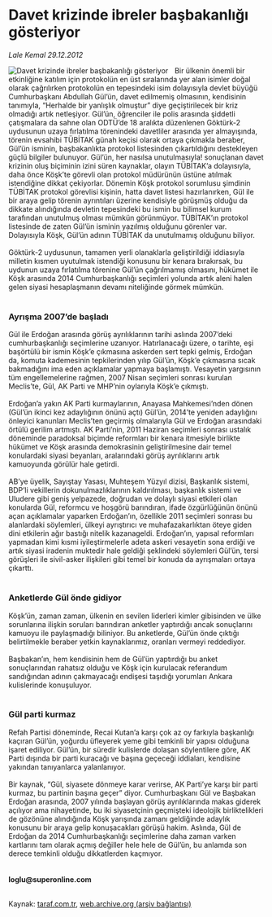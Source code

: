 # Davet krizinde ibreler başbakanlığı gösteriyor

*Lale Kemal 29.12.2012*

<div class="yazi"><img align="left" alt="Davet krizinde ibreler başbakanlığı gösteriyor" border="0" src="http://www.taraf.com.tr/fotoraflar/makaleler/davet-krizinde-ibreler-basbakanligi-gosteriyor_3701_orijinal.jpg" style="border-right-width:10px; border-color:#FFFFFF"/>Bir ülkenin önemli bir etkinliğine katılım için protokolün en üst 
sıralarında yer alan isimler doğal olarak çağrılırken protokolün en 
tepesindeki isim dolayısıyla devlet büyüğü Cumhurbaşkanı Abdullah 
Gül’ün, davet edilmemiş olmasının, kendisinin tanımıyla, “Herhalde bir 
yanlışlık olmuştur” diye geçiştirilecek bir kriz olmadığı artık 
netleşiyor. Gül’ün, öğrenciler ile polis arasında şiddetli çatışmalara 
da sahne olan ODTÜ’de 18 aralıkta düzenlenen Göktürk-2 uydusunun uzaya 
fırlatılma törenindeki davetliler arasında yer almayışında, törenin 
evsahibi TÜBİTAK günah keçisi olarak ortaya çıkmakla beraber, Gül’ün 
isminin, başbakanlıkta protokol listesinden çıkartıldığını destekleyen 
güçlü bilgiler bulunuyor. Gül’ün, her nasılsa unutulmasıyla! sonuçlanan 
davet krizinin oluş biçiminin izini süren kaynaklar, olayın TÜBİTAK’a 
dolayısıyla, daha önce Köşk’te görevli olan protokol müdürünün üstüne 
atılmak istendiğine dikkat çekiyorlar. Dönemin Köşk protokol sorumlusu 
şimdinin TÜBİTAK protokol görevlisi kişinin, hatta davet listesi 
hazırlanırken, Gül ile bir araya gelip törenin ayrıntıları üzerine 
kendisiyle görüşmüş olduğu da dikkate alındığında devletin tepesindeki 
bu ismin bu bilimsel kurum tarafından unutulmuş olması mümkün 
görünmüyor. TÜBİTAK’ın protokol listesinde de zaten Gül’ün isminin 
yazılmış olduğunu görenler var. Dolayısıyla Köşk, Gül’ün adının TÜBİTAK 
da unutulmamış olduğunu biliyor.<br/><br/>Göktürk-2 uydusunun, tamamen 
yerli olanaklarla geliştirildiği iddiasıyla milletin kısmen uyutulmak 
istendiği konusunu bir kenara bırakırsak, bu uydunun uzaya fırlatılma 
törenine Gül’ün çağrılmamış olmasını, hükümet ile Köşk arasında 2014 
Cumhurbaşkanlığı seçimleri yolunda artık aleni halen gelen siyasi 
hesaplaşmanın devamı niteliğinde görmek mümkün.<br/><br/><h3>Ayrışma 2007’de başladı</h3>Gül
 ile Erdoğan arasında görüş ayrılıklarının tarihi aslında 2007’deki 
cumhurbaşkanlığı seçimlerine uzanıyor. Hatırlanacağı üzere, o tarihte, 
eşi başörtülü bir ismin Köşk’e çıkmasına askerden sert tepki gelmiş, 
Erdoğan da, komuta kademesinin tepkilerinden yılıp Gül’ün, Köşk’e 
çıkmasına sıcak bakmadığını ima eden açıklamalar yapmaya başlamıştı. 
Vesayetin yargısının tüm engellemelerine rağmen, 2007 Nisan seçimleri 
sonrası kurulan Meclis’te, Gül, AK Parti ve MHP’nin oylarıyla Köşk’e 
çıkmıştı.<br/><br/>Erdoğan’a yakın AK Parti kurmaylarının, Anayasa 
Mahkemesi’nden dönen (Gül’ün ikinci kez adaylığının önünü açtı) Gül’ün, 
2014’te yeniden adaylığını önleyici kanunları Meclis’ten geçirmiş 
olmalarıyla Gül ve Erdoğan arasındaki örtülü gerilim artmıştı. AK 
Parti’nin, 2011 Haziran seçimleri sonrası ustalık döneminde paradoksal 
biçimde reformları bir kenara itmesiyle birlikte hükümet ve Köşk 
arasında demokrasinin geliştirilmesine dair temel konulardaki siyasi 
beyanları, aralarındaki görüş ayrılıklarını artık kamuoyunda görülür 
hale getirdi.<br/><br/>AB’ye üyelik, Sayıştay Yasası, Muhteşem Yüzyıl 
dizisi, Başkanlık sistemi, BDP’li vekillerin dokunulmazlıklarının 
kaldırılması, başkanlık sistemi ve Uludere gibi geniş yelpazede, 
doğrudan ve dolaylı siyasi etkileri olan konularda Gül, reformcu ve 
hoşgörü barındıran, ifade özgürlüğünün önünü açan açıklamalar yaparken 
Erdoğan’ın, özellikle 2011 seçimleri sonrası bu alanlardaki söylemleri, 
ülkeyi ayrıştırıcı ve muhafazakarlıktan öteye giden dini etkilerin ağır 
bastığı nitelik kazanageldi. Erdoğan’ın, yapısal reformları yapmadan 
kimi kısmi iyileştirmelerle adeta askeri vesayetin sona erdiği ve artık 
siyasi iradenin muktedir hale geldiği şeklindeki söylemleri Gül’ün, 
tersi görüşleri ile sivil-asker ilişkileri gibi temel bir konuda da 
ayrışmaları ortaya çıkarttı.<br/><br/><h3>Anketlerde Gül önde gidiyor</h3>Köşk’ün,
 zaman zaman, ülkenin en sevilen liderleri kimler gibisinden ve ülke 
sorunlarına ilişkin soruları barındıran anketler yaptırdığı ancak 
sonuçlarını kamuoyu ile paylaşmadığı biliniyor. Bu anketlerde, Gül’ün 
önde çıktığı belirtilmekle beraber yetkin kaynaklarımız, oranları 
vermeyi reddediyor.<br/><br/>Başbakan’ın, hem kendisinin hem de Gül’ün 
yaptırdığı bu anket sonuçlarından rahatsız olduğu ve Köşk için kurulacak
 referandum sandığından adının çakmayacağı endişesi taşıdığı yorumları 
Ankara kulislerinde konuşuluyor.<br/><br/><h3>Gül parti kurmaz</h3>Refah 
Partisi döneminde, Recai Kutan’a karşı çok az oy farkıyla başkanlığı 
kaçıran Gül’ün, yoğurdu üfleyerek yeme gibi temkinli bir yapısı olduğuna
 işaret ediliyor. Gül’ün, bir süredir kulislerde dolaşan söylentilere 
göre, AK Parti dışında bir parti kuracağı ve başına geçeceği iddiaları, 
kendisine yakından tanıyanlarca yalanlanıyor.<br/><br/>Bir kaynak, “Gül, 
siyasete dönmeye karar verirse, AK Parti’ye karşı bir parti kurmaz, bu 
partinin başına geçer” diyor. Cumhurbaşkanı Gül ve Başbakan Erdoğan 
arasında, 2007 yılında başlayan görüş ayrılıklarında makas giderek 
açılıyor ama nihayetinde, bu iki siyasetçinin geçmişteki ideolojik 
birliktelikleri de gözönüne alındığında Köşk yarışında zamanı geldiğinde
 adaylık konusunu bir araya gelip konuşacakları görüşü hakim. Aslında, 
Gül de Erdoğan da 2014 Cumhurbaşkanlığı seçimlerine daha zaman varken 
kartlarını tam olarak açmış değiller hele hele de Gül’ün, bu anlamda son
 derece temkinli olduğu dikkatlerden kaçmıyor.<br/><br/><br/><b>loglu@superonline.com</b><br/><br/>
</div>

Kaynak: [taraf.com.tr](http://www.taraf.com.tr/lale-kemal/makale-davet-krizinde-ibreler-basbakanligi-gosteriyor.htm), [web.archive.org (arşiv bağlantısı)](http://web.archive.org/web/20130806103957/http://www.taraf.com.tr/lale-kemal/makale-davet-krizinde-ibreler-basbakanligi-gosteriyor.htm)
